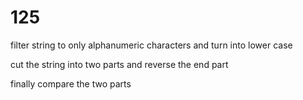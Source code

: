 # 125

filter string to only alphanumeric characters and turn into lower case

cut the string into two parts and reverse the end part

finally compare the two parts